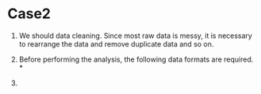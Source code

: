 # Case2

1. We should data cleaning. Since most raw data is messy, it is necessary to rearrange the data and remove duplicate data and so on.

2. Before performing the analysis, the following data formats are required.
   *
4. 

